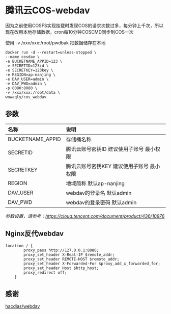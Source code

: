 # 腾讯云COS-webdav

因为之前使用COSFS实现挂载时发现COS的请求次数过多，每分钟上千次，所以现在改用本地存储数据，cron每10分钟COSCMD同步到COS一次

使用 -v /xxx/xxx:/root/pwdbak 把数据储存在本地

``` shell
docker run -d --restart=unless-stopped \
--name cosdav \
-e BUCKETNAME_APPID=123 \
-e SECRETID=123id \
-e SECRETKEY=123key \
-e REGION=ap-nanjing \
-e DAV_USER=admin \
-e DAV_PWD=admin \
-p 8080:8080 \
-v /xxx/xxx:/root/data \
wowaqly/cos_webdav
```
## 参数
|名称               |说明                                                   |
|:-                 |:-                                                     |
|BUCKETNAME_APPID |存储桶名称|
|SECRETID | 腾讯云账号密钥ID 建议使用子账号 最小权限|
|SECRETKEY | 腾讯云账号密钥KEY 建议使用子账号 最小权限|
|REGION |地域简称 默认ap-nanjing|
|DAV_USER |webdav的登录名 默认admin|
|DAV_PWD |webdav的登录密码  默认admin|

*参数设置，请参考：<https://cloud.tencent.com/document/product/436/10976>*

## Nginx反代webdav
```shell
location / {
        proxy_pass http://127.0.0.1:8080;
        proxy_set_header X-Real-IP $remote_addr;
        proxy_set_header REMOTE-HOST $remote_addr;
        proxy_set_header X-Forwarded-For $proxy_add_x_forwarded_for;
        proxy_set_header Host $http_host;
        proxy_redirect off;
    }
 ```
## 感谢

[hacdias/webdav](https://github.com/hacdias/webdav)
